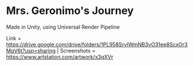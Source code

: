 # Mrs. Geronimo's Journey

Made in Unity, using Universal Render Pipeline

Link = https://drive.google.com/drive/folders/1PL958SrvIWmNB3vO31ee8ScxOr3MqV6t?usp=sharing | Screenshots = https://www.artstation.com/artwork/x3qXVr